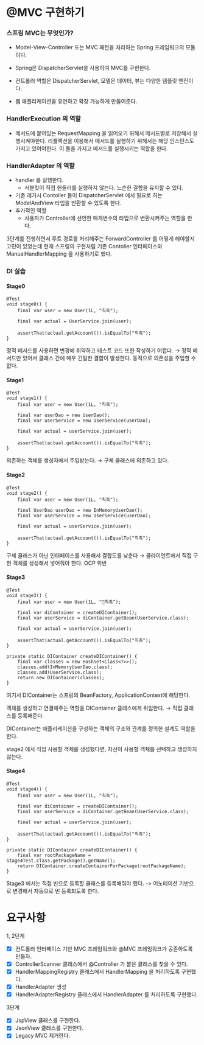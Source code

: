 # @MVC 구현하기
### 스프링 MVC는 무엇인가?

- Model-View-Controller 또는 MVC 패턴을 처리하는 Spring 프레임워크의 모듈이다.

- Spring은 DispatcherServlet을 사용하여 MVC를 구현한다.

- 컨트롤러 역할은 DispatcherServlet, 모델은 데이터, 뷰는 다양한 템플릿 엔진이다.

- 웹 애플리케이션을 유연하고 확장 가능하게 만들어준다.

### HandlerExecution 의 역할
 - 메서드에 붙어있는 RequestMapping 을 읽어오기 위해서 메서드별로 저장해서 실행시켜야한다. 리플렉션을 이용해서 메서드를 실행하기 위해서는 해당 인스턴스도 가지고 있어야한다. 이 둘을 가지고 메서드를 실행시키는 역할을 한다.
###  HandlerAdapter 의 역할
- handler 를 실행한다.
  - 서블릿이 직접 핸들러를 실행하지 않는다. 느슨한 결합을 유지할 수 있다.
- 기존 레거시 Contoller 들이 DispatcherServlet 에서 필요로 하는 ModelAndView 타입을 반환할 수 있도록 한다.
- 추가적인 역할
  - 사용자가 Controller에 선언한 매개변수의 타입으로 변환시켜주는 역할을 한다.
  
3단계를 진행하면서 루트 경로를 처리해주는 ForwardController 를 어떻게 해야할지 고민이 있었는데
현재 스프링의 구현처럼 기존 Contoller 인터페이스와 ManualHandlerMapping 을 사용하기로 했다.

### DI 실습
#### Stage0
```
@Test
void stage0() {
    final var user = new User(1L, "칙촉");

    final var actual = UserService.join(user);

    assertThat(actual.getAccount()).isEqualTo("칙촉");
}
```
정적 메서드를 사용하면 변경에 취약하고 테스트 코드 또한 작성하기 어렵다. → 정적 메서드만 있어서 클래스 간에 매우 긴밀한 결합이 발생한다. 동적으로 의존성을 주입할 수 없다. 
#### Stage1
```
@Test
void stage1() {
    final var user = new User(1L, "칙촉");
    
    final var userDao = new UserDao();
    final var userService = new UserService(userDao);
    
    final var actual = userService.join(user);
    
    assertThat(actual.getAccount()).isEqualTo("칙촉");
}
```
의존하는 객체를 생성자에서 주입받는다. → 구체 클래스에 의존하고 있다.

#### Stage2
```
@Test
void stage2() {
    final var user = new User(1L, "칙촉");
    
    final UserDao userDao = new InMemoryUserDao();
    final var userService = new UserService(userDao);
    
    final var actual = userService.join(user);
    
    assertThat(actual.getAccount()).isEqualTo("칙촉");
}

```
구체 클래스가 아닌 인터페이스를 사용해서 결합도를 낮춘다 → 클라이언트에서 직접 구현 객체를 생성해서 넣어줘야 한다. OCP 위반

#### Stage3
```
@Test
void stage3() {
    final var user = new User(1L, "칙촉");
    
    final var diContainer = createDIContainer();
    final var userService = diContainer.getBean(UserService.class);
    
    final var actual = userService.join(user);
    
    assertThat(actual.getAccount()).isEqualTo("칙촉");
}

private static DIContainer createDIContainer() {
    final var classes = new HashSet<Class<?>>();
    classes.add(InMemoryUserDao.class);
    classes.add(UserService.class);
    return new DIContainer(classes);
}
```
여기서 DIContainer는 스프링의 BeanFactory, ApplicationContext에 해당한다.

객체를 생성하고 연결해주는 역할을 DIContainer 클래스에게 위임한다. → 직접 클래스를 등록해준다.

DIContainer는 애플리케이션을 구성하는 객체의 구조와 관계를 정의한 설계도 역할을 한다.

stage2 에서 직접 사용할 객체를 생성했다면, 자신이 사용할 객체를 선택하고 생성하지 않는다.

#### Stage4
```
@Test
void stage4() {
    final var user = new User(1L, "칙촉");
    
    final var diContainer = createDIContainer();
    final var userService = diContainer.getBean(UserService.class);
    
    final var actual = userService.join(user);
    
    assertThat(actual.getAccount()).isEqualTo("칙촉");
}

private static DIContainer createDIContainer() {
    final var rootPackageName = Stage4Test.class.getPackage().getName();
    return DIContainer.createContainerForPackage(rootPackageName);
}

```
Stage3 에서는 직접 빈으로 등록할 클래스를 등록해줘야 했다. -> 어노테이션 기반으로 변경해서 자동으로 빈 등록되도록 한다.

# 요구사항
1, 2단계
- [x] 컨트롤러 인터페이스 기반 MVC 프레임워크와 @MVC 프레임워크가 공존하도록 만들자.
- [x] ControllerScanner 클래스에서 @Controller 가 붙은 클래스를 찾을 수 있다.
- [x] HandlerMappingRegistry 클래스에서 HandlerMapping 을 처리하도록 구현했다.
- [x] HandlerAdapter 생성
- [x] HandlerAdapterRegistry 클래스에서 HandlerAdapter 를 처리하도록 구현했다.

3단계
- [x] JspView 클래스를 구현한다.
- [x] JsonView 클래스를 구현한다.
- [x] Legacy MVC 제거한다.
